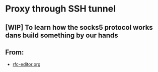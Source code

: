 # Proxy through SSH tunnel

## [WIP] To learn how the socks5 protocol works dans build something by our hands


## From:
- [rfc-editor.org](https://www.rfc-editor.org/rfc/rfc1928)
